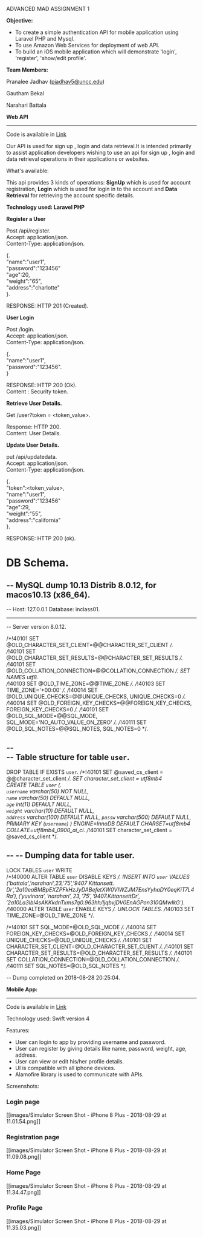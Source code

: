 ADVANCED MAD ASSIGNMENT 1

**Objective:** 
- To create a simple authentication API for mobile application using Laravel PHP and Mysql. 
- To use Amazon Web Services for deployment of web API.
- To build an iOS mobile application which will demonstrate 'login', 'register', 'show/edit profile'.

**Team Members:** 

Pranalee Jadhav (pjadhav5@uncc.edu)

Gautham Bekal

Narahari Battala

**Web API**
***
Code is available in [Link](https://github.com/lee0392/MAD_Assignment1/tree/backend/WebAPI/InClass1)

Our API is used for sign up , login and data retrieval.It is intended primarily to assist application developers wishing to use an api for sign up , login and data retrieval operations in their applications or websites.

What's available:

This api provides 3 kinds of operations: **SignUp** which is used for account registration, **Login** which is used for login in to the account and **Data Retrieval** for retrieving the account specific details.

**Technology used: Laravel PHP**

**Register a User**

Post /api/register.   
Accept: application/json.  
Content-Type: application/json.   
       
{.  
    "name":"user1",  
    "password":"123456"  
    "age":20,    
    "weight":"65",   
    "address":"charlotte"   
}.  

RESPONSE: HTTP 201 (Created).  

**User Login**

Post /login.   
Accept: application/json.  
Content-Type: application/json.   
       
{.  
    "name":"user1",    
    "password":"123456".   
}    

RESPONSE: HTTP 200 (Ok).  
Content : Security token. 

**Retrieve User Details.** 

Get /user?token = <token_value>. 

Response: HTTP 200.  
Content: User Details.   

**Update User Details.**   

put /api/updatedata.   
Accept: application/json.  
Content-Type: application/json.   
       
{.  
    "token":<token_value>,      
    "name":"user1",  
    "password":"123456"  
    "age":29,    
    "weight":"55",   
    "address":"california"    
}.  

RESPONSE: HTTP 200 (ok).  

# **DB Schema.** 

-- MySQL dump 10.13  Distrib 8.0.12, for macos10.13 (x86_64).  
--    
-- Host: 127.0.0.1    Database: inclass01.   
-- ------------------------------------------------------    
-- Server version	8.0.12.   

/*!40101 SET @OLD_CHARACTER_SET_CLIENT=@@CHARACTER_SET_CLIENT */.  
/*!40101 SET @OLD_CHARACTER_SET_RESULTS=@@CHARACTER_SET_RESULTS */.  
/*!40101 SET @OLD_COLLATION_CONNECTION=@@COLLATION_CONNECTION */. 
 SET NAMES utf8.  
/*!40103 SET @OLD_TIME_ZONE=@@TIME_ZONE */. 
/*!40103 SET TIME_ZONE='+00:00' */. 
/*!40014 SET @OLD_UNIQUE_CHECKS=@@UNIQUE_CHECKS, UNIQUE_CHECKS=0 */. 
/*!40014 SET @OLD_FOREIGN_KEY_CHECKS=@@FOREIGN_KEY_CHECKS, FOREIGN_KEY_CHECKS=0 */. 
/*!40101 SET @OLD_SQL_MODE=@@SQL_MODE, SQL_MODE='NO_AUTO_VALUE_ON_ZERO' */. 
/*!40111 SET @OLD_SQL_NOTES=@@SQL_NOTES, SQL_NOTES=0 */. 

--   
-- Table structure for table `user`.  
--  

DROP TABLE IF EXISTS `user`. 
/*!40101 SET @saved_cs_client     = @@character_set_client */. 
 SET character_set_client = utf8mb4    
CREATE TABLE `user` (.  
  `username` varchar(50) NOT NULL,   
  `name` varchar(50) DEFAULT NULL,   
  `age` int(11) DEFAULT NULL,  
  `weight` varchar(10) DEFAULT NULL,  
  `address` varchar(100) DEFAULT NULL,
  `passw` varchar(500) DEFAULT NULL,
  PRIMARY KEY (`username`)
) ENGINE=InnoDB DEFAULT CHARSET=utf8mb4 COLLATE=utf8mb4_0900_ai_ci. 
/*!40101 SET character_set_client = @saved_cs_client */. 

--
-- Dumping data for table user. 
--

LOCK TABLES `user` WRITE   
/*!40000 ALTER TABLE `user` DISABLE KEYS */. 
INSERT INTO `user` VALUES ('battala','narahari',23,'75','9407 Kittansett.  Dr','$2a$10$eaBMBpEXZPFkHzJyDABefetXW0VIWZJM7EnsYyhaDY0eqKiT7L4Ra'),('yuvinara','narahari',23,'75','9407.  Kittansett Dr','$2a$10$La3IbI4sAKKkdnTxms7q0.963hh/ljqbvjDV0EnAGPon310QMwIkG').  
/*!40000 ALTER TABLE `user` ENABLE KEYS */. 
UNLOCK TABLES. 
/*!40103 SET TIME_ZONE=@OLD_TIME_ZONE */. 

/*!40101 SET SQL_MODE=@OLD_SQL_MODE */. 
/*!40014 SET FOREIGN_KEY_CHECKS=@OLD_FOREIGN_KEY_CHECKS */. 
/*!40014 SET UNIQUE_CHECKS=@OLD_UNIQUE_CHECKS */. 
/*!40101 SET CHARACTER_SET_CLIENT=@OLD_CHARACTER_SET_CLIENT */. 
/*!40101 SET CHARACTER_SET_RESULTS=@OLD_CHARACTER_SET_RESULTS */. 
/*!40101 SET COLLATION_CONNECTION=@OLD_COLLATION_CONNECTION */. 
/*!40111 SET SQL_NOTES=@OLD_SQL_NOTES */. 

-- Dump completed on 2018-08-28 20:25:04.

**Mobile App:**
***

Code is available in [Link](https://github.com/lee0392/MAD_Assignment1/tree/backend) 

Technology used: Swift version 4

Features:
- User can login to app by providing username and password.
- User can register by giving details like name, password, weight, age, address.
- User can view or edit his/her profile details.
- UI is compatible with all iphone devices.
- Alamofire library is used to communicate with APIs.

Screenshots:

### Login page

[[images/Simulator Screen Shot - iPhone 8 Plus - 2018-08-29 at 11.01.54.png]]

### Registration page

[[images/Simulator Screen Shot - iPhone 8 Plus - 2018-08-29 at 11.09.08.png]]

### Home Page

[[images/Simulator Screen Shot - iPhone 8 Plus - 2018-08-29 at 11.34.47.png]]

### Profile Page

[[images/Simulator Screen Shot - iPhone 8 Plus - 2018-08-29 at 11.35.03.png]]

